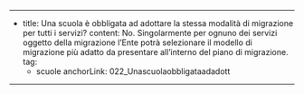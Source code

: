 ---
  - title: Una scuola è obbligata ad adottare la stessa modalità di migrazione per tutti i servizi?
    content: No. Singolarmente per ognuno dei servizi oggetto della migrazione l’Ente potrà selezionare il modello di migrazione più adatto da presentare all’interno del piano di migrazione.
    tag:
      - scuole
    anchorLink: 022_Unascuolaobbligataadadott
---